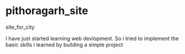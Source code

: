 # pithoragarh_site
site_for_city

I have just started learning web devlopment.
So i tried to implement the basic skills i learned by
building a simple project
